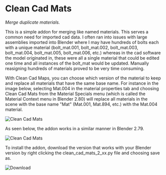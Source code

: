 # Clean Cad Mats
*Merge duplicate materials.*

This is a simple addon for merging like named materials. This serves a common need for imported cad data. I often ran into issues with large assemblies imported into Blender where I may have hundreds of bolts each with a unique material (bolt_mat.001, bolt_mat.002, bolt_mat.003, bolt_mat.004, bolt_mat.005, bolt_mat.006, etc.) whereas in the cad software the model originated in, these were all a single material that could be edited one time and all instances of the bolt_mat would be updated. Manually reasigning hundreds of materials proved to be very time consuming. 

With Clean Cad Maps, you can choose which version of the material to keep and replace all materials that have the same base name. For instance in the image below, selecting Mat.004 in the material properties tab and choosing Clean Cad Mats from the Material Specials menu (which is called the Material Context menu in Blender 2.80) will replace all materials in the scene with the base name "Mat" (Mat.001, Mat.894, etc.) with the Mat.004 material.

![Clean Cad Mats](https://i.ibb.co/mbGYGy6/Clean-Cad-Mats.png)


As seen below, the addon works in a similar manner in Blender 2.79.


![Clean Cad Mats](https://i.ibb.co/SKMBbq4/Clean-Cad-Mats.png)

To install the addon, download the version that works with your Blender version by right clicking the clean_cad_mats_2_xx.py file and choosing save as. 

![Download](https://i.ibb.co/xfPWtPb/Download-Addon.png)
